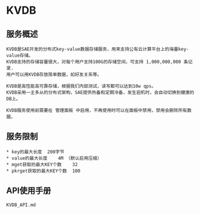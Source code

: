 #	KVDB

##	服务概述

	KVDB是SAE开发的分布式key-value数据存储服务，用来支持公有云计算平台上的海量key-value存储。
	KVDB支持的存储容量很大，对每个用户支持100G的存储空间，可支持 1,000,000,000 条记录.
	用户可以用KVDB存放简单数据，如好友关系等。
	
	KVDB是高性能高可靠存储，根据我们内部测试，读写都可以达到10w qps。
	KVDB采用一主多从的分布式架构，SAE提供热备和定期冷备，发生宕机时，会自动切换到健康的DB上。
	
	KVDB服务使用前需要在 管理面板 中启用，不再使用时可以在面板中禁用，禁用会删除所有数据。

##	服务限制

	* key的最大长度	200字节
	* value的最大长度	4M （默认启用压缩）
	* mget获取的最大KEY个数	32
	* pkrget获取的最大KEY个数	100

##	API使用手册

	KVDB_API.md
#
